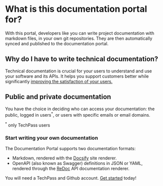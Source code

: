 # What is this documentation portal for?

With this portal, developers like you can write project documentation with markdown files, in your own git repositories. They are then automatically synced and published to the documentation portal.

## Why do I have to write technical documentation?

Technical documentation is crucial for your users to understand and use your software and its APIs. It helps you support customers better while significantly [improving the satisfaction of your users.](https://www.sciencedirect.com/science/article/abs/pii/037872069090063N)

## Public and private documentation

You have the choice in deciding who can access your documentation: the public, logged in users<sup>*</sup>, or users with specific emails or email domains.

<sup>*</sup> only TechPass users

### Start writing your own documentation

The Documentation Portal supports two documentation formats:

- Markdown, rendered with the [Docsify](https://docsify.js.org) site renderer.
- OpenAPI (also known as Swagger) definitions in JSON or YAML, rendered through the [ReDoc](https://github.com/redocly/redoc) API documentation renderer.

You will need a TechPass and Github account. [Get started](get-started) today!

